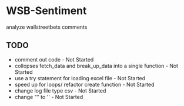 # WSB-Sentiment
 analyze wallstreetbets comments 

## TODO
* comment out code -  Not Started
* collopses fetch_data and break_up_data into a single function -  Not Started
* use a try statement for loading excel file - Not Started
* speed up for loops/ refactor create function -  Not Started
* change log file type csv -  Not Started
* change "" to '' -  Not Started
